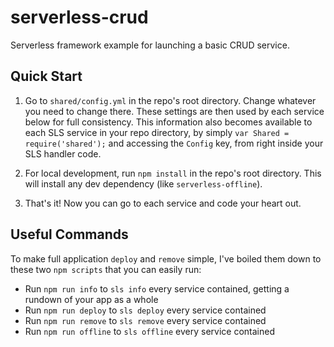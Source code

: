 
# serverless-crud
Serverless framework example for launching a basic CRUD service.

## Quick Start

1. Go to ```shared/config.yml``` in the repo's root directory. Change whatever you need to change there. These settings are then used by each service below for full consistency. This information also becomes available to each SLS service in your repo directory, by simply ```var Shared = require('shared');``` and accessing the ```Config``` key, from right inside your SLS handler code.

2. For local development, run ```npm install``` in the repo's root directory. This will install any dev dependency (like ```serverless-offline```).

3. That's it! Now you can go to each service and code your heart out.

## Useful Commands
To make full application ```deploy``` and ```remove``` simple, I've boiled them down to these two ```npm scripts``` that you can easily run:

- Run ```npm run info``` to ```sls info``` every service contained, getting a rundown of your app as a whole
- Run ```npm run deploy``` to ```sls deploy``` every service contained
- Run ```npm run remove``` to ```sls remove``` every service contained
- Run ```npm run offline``` to ```sls offline``` every service contained
